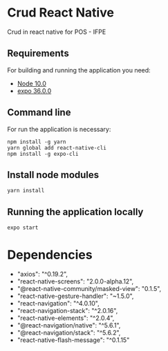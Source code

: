 # Crud React Native
Crud in react native for POS - IFPE

## Requirements

For building and running the application you need:

- [Node 10.0](https://nodejs.org/en/download/)
- [expo 36.0.0](https://expo.io/)

## Command line

For run the application is necessary:

```shell
npm install -g yarn
yarn global add react-native-cli
npm install -g expo-cli
```

## Install node modules
```shell
yarn install
```

## Running the application locally

```shell
expo start
```

# Dependencies

- "axios": "^0.19.2",
- "react-native-screens": "2.0.0-alpha.12",
- "@react-native-community/masked-view": "0.1.5",
- "react-native-gesture-handler": "~1.5.0",
- "react-navigation": "^4.0.10",
- "react-navigation-stack": "^2.0.16",
- "react-native-elements": "^2.0.4",
- "@react-navigation/native": "^5.6.1",
- "@react-navigation/stack": "^5.6.2",
- "react-native-flash-message": "^0.1.15"
